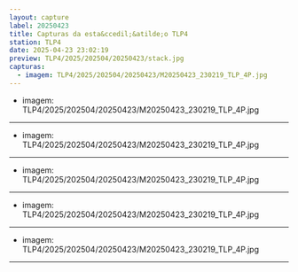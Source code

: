 ```yaml
---
layout: capture
label: 20250423
title: Capturas da esta&ccedil;&atilde;o TLP4
station: TLP4
date: 2025-04-23 23:02:19
preview: TLP4/2025/202504/20250423/stack.jpg
capturas:
  - imagem: TLP4/2025/202504/20250423/M20250423_230219_TLP_4P.jpg
---
```

  - imagem: TLP4/2025/202504/20250423/M20250423_230219_TLP_4P.jpg
---
  - imagem: TLP4/2025/202504/20250423/M20250423_230219_TLP_4P.jpg
---
  - imagem: TLP4/2025/202504/20250423/M20250423_230219_TLP_4P.jpg
---
  - imagem: TLP4/2025/202504/20250423/M20250423_230219_TLP_4P.jpg
---
  - imagem: TLP4/2025/202504/20250423/M20250423_230219_TLP_4P.jpg
---
